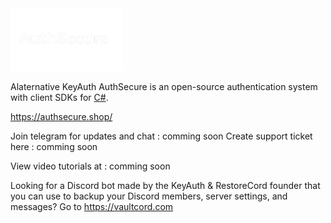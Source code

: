 <img src="https://raw.githubusercontent.com/ideveloper-xd/authsecure-cdn/refs/heads/main/v2/assets/media/logos/logo-1-dark-preview.png" alt="" width="180" height="100">

Alaternative KeyAuth AuthSecure is an open-source authentication system with client SDKs for [C#](https://github.com/Authsecure-shop/Authsecure-CSHARP-Example). 

https://authsecure.shop/

Join telegram for updates and chat : comming soon
Create support ticket here : comming soon

View video tutorials at : comming soon

Looking for a Discord bot made by the KeyAuth & RestoreCord founder that you can use to backup your Discord members, server settings, and messages? Go to https://vaultcord.com
